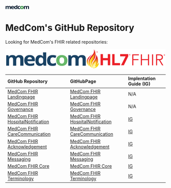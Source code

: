 ![medcomlogo](https://github.com/medcomdk/.github/blob/8263db76f096af1975b4ec37ed3b26bd16e6f216/profile/medcom_75x12.png "MedCom Logo")

# MedCom's GitHub Repository

Looking for MedCom's FHIR related repositories:

![medcomfhirlogo](https://github.com/medcomdk/.github/blob/main/profile/MedCom%2BHL7%20FHIR_4_1.png "MedCom FHIR")

|GitHub Repository||GitHubPage|Implentation Guide (IG)|
|:---|:---|:---|:---|
| [MedCom FHIR Landingpage](https://github.com/medcomdk/MedComLandingPage)|| [MedCom FHIR Landingpage](https://medcomdk.github.io/MedComLandingPage/)| N/A |
| [MedCom FHIR Governance](https://github.com/medcomdk/MedCom-FHIR-Communication)|| [MedCom FHIR Governance](https://medcomdk.github.io/MedCom-FHIR-Communication)| N/A |
| [MedCom FHIR HospitalNotification](https://github.com/medcomdk/dk-medcom-hospitalnotification)|| [MedCom FHIR HospitalNotification](https://medcomdk.github.io/dk-medcom-hospitalnotification/)|[IG](https://medcomfhir.dk/ig/hospitalnotification/)|
| [MedCom FHIR CareCommunication](https://github.com/medcomdk/dk-medcom-carecommunication)|| [MedCom FHIR CareCommunication](https://medcomdk.github.io/dk-medcom-carecommunication/)|[IG](https://medcomfhir.dk/ig/carecommunication/)|
| [MedCom FHIR Acknowledgement](https://github.com/medcomdk/dk-medcom-acknowledgement)|| [MedCom FHIR Acknowledgement](https://medcomdk.github.io/dk-medcom-acknowledgement/)|[IG](https://medcomfhir.dk/ig/acknowledgement/)|
| [MedCom FHIR Messaging](https://github.com/medcomdk/dk-medcom-messaging)|| [MedCom FHIR Messaging](https://medcomdk.github.io/dk-medcom-messaging/)|[IG](https://medcomfhir.dk/ig/messaging/)|
| [MedCom FHIR Core](https://github.com/medcomdk/dk-medcom-core)|| [MedCom FHIR Core](https://medcomdk.github.io/dk-medcom-core/)|[IG](https://medcomfhir.dk/ig/core/)|
| [MedCom FHIR Terminology](https://github.com/medcomdk/dk-medcom-terminology)|| [MedCom FHIR Terminology](https://medcomdk.github.io/dk-medcom-terminology/)|[IG](https://medcomfhir.dk/ig/terminology/)|

